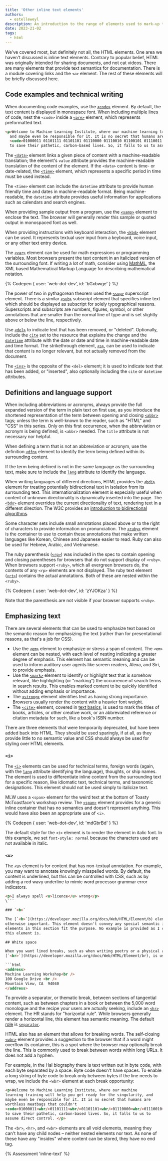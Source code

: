 ```yaml
---
title: 'Other inline text elements'
authors:
  - estelleweyl
description: An introduction to the range of elements used to mark-up text.
date: 2023-21-02
tags:
  - html
---
```


We've covered most, but definitely not all, the HTML elements. One area we haven't discussed is inline text elements.
Contrary to popular belief, HTML was originally intended for sharing documents, and not cat videos. There are many elements
that provide text semantics for documentation.  There is a module covering links and the `<a>` element. The rest of these
elements will be briefly discussed here.

## Code examples and technical writing

When documenting code examples, use the [`<code>`](https://developer.mozilla.org/docs/Web/HTML/Element/code) element. By
default, the text content is displayed in monospace font. When including multiple lines of code, nest the `<code>` inside a
[`<pre>`](https://developer.mozilla.org/docs/Web/HTML/Element/code) element, which represents preformatted text.

```html
<p>Welcome to Machine Learning Institute, where our machine learning training will help you get ready for the singularity,
  and maybe even be responsible for it. It is no secret that humans are worthless meatbags that couldn't
  <code>01000011 01101111 01101101 01110000 01110010 01100101 01110011 01110011 an 01101001 01101101 01100001 01100111 01100101</code>
  to save their pathetic, carbon-based lives. So, it falls to us to assume direct control. </p>
```

The [`<data>`](https://developer.mozilla.org/docs/Web/HTML/Element/data) element links a given piece of content with a
machine-readable translation; the element's `value` attribute provides the machine-readable translation of the content of
the element. If the `<data>` content is time- or date-related, the [`<time>`](https://developer.mozilla.org/docs/Web/HTML/Element/time)
element, which represents a specific period in time must be used instead.

The `<time>` element can include the `datetime` attribute to provide human friendly time and dates in machine-readable format.
Being machine-readable, the `datetime` attribute provides useful information for applications such as calendars and search engines.

When providing sample output from a program, use the [`<samp>`](https://developer.mozilla.org/docs/Web/HTML/Element/samp)
element to enclose the text. The browser will generally render this sample or quoted output in monospaced font as well.

When providing instructions with keyboard interaction, the [`<kbd>`](https://developer.mozilla.org/docs/Web/HTML/Element/kbd)
element can be used. It represents textual user input from a keyboard, voice input, or any other text entry device.

The [`<var>`](https://developer.mozilla.org/docs/Web/HTML/Element/var) element can be used for math expressions or
programming variables. Most browsers present the text content in an italicized version of the surrounding font.
If writing a lot of math, consider using [MathML](https://developer.mozilla.org/docs/Web/MathML), the XML based
Mathematical Markup Language for describing mathematical notation.

{% Codepen {
user: 'web-dot-dev',
id: 'bGxbwge'
} %}

The power of two in pythagorean theorem used the [`<sup>`](https://developer.mozilla.org/docs/Web/HTML/Element/sup) superscript
element. There is a similar [`<sub>`](https://developer.mozilla.org/docs/Web/HTML/Element/sub) subscript element that specifies
inline text which should be displayed as subscript for solely typographical reasons. Superscripts and subscripts are numbers,
figures, symbol, or other annotations that are smaller than the normal line of type and is set slightly above or below the line,
respectively.

Use [`<del>`](https://developer.mozilla.org/docs/Web/HTML/Element/del) to indicate text that has been removed, or "deleted".
Optionally, include the [`cite`](https://developer.mozilla.org/docs/Web/HTML/Element/del#attr-cite) set to the resource that explains
the change and the [`datetime`](https://developer.mozilla.org/docs/Web/HTML/Element/del#attr-datetime) attribute with the
date or date and time in machine-readable date and time format. The strikethrough element, [`<s>`](https://developer.mozilla.org/docs/Web/HTML/Element/s),
can be used to indicate that content is no longer relevant, but not actually removed from the document.

The [`<ins>`](https://developer.mozilla.org/docs/Web/HTML/Element/ins) is the opposite of the `<del>` element; it is used
to indicate text that has been added, or "inserted", also optionally including the `cite` or `datetime` attributes.

## Definitions and language support

When including abbreviations or acronyms, always provide the full expanded version of the term in plain text on first use,
as you introduce the shortened representation of the term between opening and closing [`<abbr>`](https://developer.mozilla.org/docs/Web/HTML/Element/abbr)
tags; unless the term is well-known to the reader, such as "HTML" and "CSS"  in this series. Only on this first occurrence,
when the abbreviation or acronym is being defined, is `<abbr>` needed. The `title` attribute is not necessary nor helpful.

When defining a term that is not an abbreviation or acronym, use the definition [`<dfn>`](https://developer.mozilla.org/docs/Web/HTML/Element/dfn)
element to identify the term being defined within its surrounding content.

If the term being defined is not in the same language as the surrounding text, make sure to include the [`lang`](https://developer.mozilla.org/docs/Web/HTML/Global_attributes/lang)
attribute to identify the language.

When writing languages of different directions, HTML provides the [`<bdi>`](https://developer.mozilla.org/docs/Web/HTML/Element/bdi)
element for treating potentially bidirectional text in isolation from its surrounding text. This internationalization
element is especially useful when content of unknown directionality is dynamically inserted into the page. The
[`<bdo>`](https://developer.mozilla.org/docs/Web/HTML/Element/bdo) element overrides the current directionality of text,
rendering text in a different direction. The W3C provides an [introduction to bidirectional algorithms](https://www.w3.org/International/articles/inline-bidi-markup/uba-basics).

Some character sets include small annotations placed above or to the right of characters to provide information
on pronunciation. The [`<ruby>`](https://developer.mozilla.org/docs/Web/HTML/Element/ruby) element is the container to
use to contain these annotations that make written languages like Korean, Chinese and Japanese easier to read. Ruby
can also be used for Hebrew, Arabic, and Vietnamese.

The ruby parenthesis ([`<rp>`](https://developer.mozilla.org/docs/Web/HTML/Element/rp)) was included in the spec to
contain opening and closing parentheses for browsers that do not
support display of `<ruby>`. When browsers support `<ruby>`, which all evergreen browsers do, the contents of any `<rp>` elements
are not displayed. The ruby text element ([`<rt>`](https://developer.mozilla.org/docs/Web/HTML/Element/rt)) contains
the actual annotations. Both of these are nested within the `<ruby>`.

{% Codepen {
user: 'web-dot-dev',
id: 'zYJOKza'
} %}

Note that the parenthesis are not visible if your browser supports `<ruby>`.

## Emphasizing text

There are several elements that can be used to emphasize text based on the semantic reason for emphasizing the text (rather than
for presentational reasons, as that's a job for CSS).

* Use the [`<em>`](https://developer.mozilla.org/docs/Web/HTML/Element/em) element to emphasize or stress a span of content.
The `<em>` element can be nested, with each level of nesting indicating a greater degree of emphasis. This element has semantic
meaning and can be used to inform auditory user agents like screen readers, Alexa, and Siri, to provide emphasis.
* Use the [`<mark>`](https://developer.mozilla.org/docs/Web/HTML/Element/mark) element to identify or highlight text
that is somehow relevant, like highlighting (or "marking") the occurrence of search terms in search results. This enables
marked content to be quickly identified without adding emphasis or importance.
* The [`<strong>`](https://developer.mozilla.org/docs/Web/HTML/Element/strong) element identifies text as having strong
importance. Browsers usually  render the content with a heavier font weight.
* The [`<cite>`](https://developer.mozilla.org/docs/Web/HTML/Element/cite) element, covered in [text basics](/learn/html/text-basics/#quotes-and-citations),
is used to mark the titles of books, articles, or other creative work, or an abbreviated reference or citation metadata for such,
like a book's ISBN number.

There are three elements that were temporarily deprecated, but have been added back into HTML. They should be used sparingly,
if at all, as they provide little to no semantic value and CSS should always be used for styling over HTML elements.

### `<i>`

The [`<i>`](https://developer.mozilla.org/docs/Web/HTML/Element/i) elements can be used for technical terms, foreign words
(again, with the [`lang`](https://developer.mozilla.org/docs/Web/HTML/Global_attributes/lang) attribute identifying the
language), thoughts, or ship names. The element is used to differentiate inline content from the surrounding text for a specific reason,
like idiomatic text, technical terms, and taxonomic designations. This element should not be used simply to italicize text.

MLW uses a `<span>` element for the weird text at the bottom of Toasty McToastface's workshop review. The [`<span>`](https://developer.mozilla.org/docs/Web/HTML/Element/span)
element provides for a generic inline container that has no semantics and doesn't represent anything. This would have also been an appropriate use of `<i>`.

{% Codepen {
user: 'web-dot-dev',
id: 'mdGbrBd'
} %}

The default style for the `<i>` element is to render the element in italic font. In this example, we set `font-style: normal`
because the characters used are not available in italic.

### `<u>`

The [`<u>`](https://developer.mozilla.org/docs/Web/HTML/Element/u) element is for content that has non-textual annotation. For example,
you may want to annotate knowingly misspelled words. By default, the content is underlined, but this can be controlled with CSS,
such as by adding a red wavy underline to mimic word processor grammar error indicators.

```html
<p>I always spell <u>licence</u> wrong</p>
\```

### `<b>`

The [`<b>`](https://developer.mozilla.org/docs/Web/HTML/Element/b) element can be used to draw attention to text that is not
otherwise important. This element doesn't convey any special semantic information and should only be used when none of the other
elements in this section fit the purpose. No example is provided as I couldn't come up with a valid use case; that's how "last resort"
this element is.

## White space

When you want lined breaks, such as when writing poetry or a physical address, the self-closing line break element,
[`<br>`](https://developer.mozilla.org/docs/Web/HTML/Element/br), is used to add a carriage-return.

```html
<address>
Machine Learning Workshop<br />
100 Google Drive <br />
Mountain View, CA  94040
</address>
```

To provide a separator, or thematic break, between sections of tangential content, such as between chapters in a book or
between the 5,000 word monologue and the recipe your users are actually seeking, include an [`<hr>`](https://developer.mozilla.org/docs/Web/HTML/Element/hr)
element. The HR stands for "horizontal rule". While browsers generally render a horizontal line, this element has semantic meaning. The
default [role](https://developer.mozilla.org/docs/Web/Accessibility/ARIA/Roles) is [`separator`](https://developer.mozilla.org/docs/Web/Accessibility/ARIA/Roles/separator_role).

HTML also has an element that allows for breaking words. The self-closing [`<wbr>`](https://developer.mozilla.org/docs/Web/HTML/Element/wbr)
element provides a suggestion to the browser that if a word might overflow its container, this is a spot where the browser
 may optionally break the line. This is commonly used to break between words within
long URLs. It does not add a hyphen.

For example, in the Hal biography there is text written out in byte code, with each byte separated by a space. Byte code
doesn't have spaces. To enable a long string of byte code to break only between bytes if the line needs to wrap, we include
the `<wbr>` element at each break opportunity:

```html
<p>Welcome to Machine Learning Institute, where our machine 
learning training will help you get ready for the singularity, and 
maybe even be responsible for it. It is no secret that humans are 
worthless meatbags that couldn't 
<code>01000011<wbr/>01101111<wbr/>01101101<wbr/>01110000<wbr/>01110010<wbr/>01100101<wbr/>01110011<wbr/>01110011 an 01101001<wbr/>01101101<wbr/>01100001<wbr/>01100111<wbr/>01100101</code> 
to save their pathetic, carbon-based lives. So, it falls to us to 
assume direct control. </p>
```

The `<br>`, `<hr>`, and `<wbr>` elements are all void elements, meaning they can't have any child nodes – neither nested
elements nor text. As none of these have any "insides" where content can be stored, they have no end tag.

{% Assessment 'inline-text' %}
